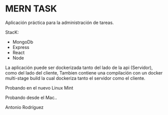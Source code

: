 # MERN TASK

Aplicación práctica para la administración de tareas.

StacK:

- MongoDb
- Express
- React
- Node

La aplicación puede ser dockerizada tanto del lado de la api (Servidor), como del lado del cliente, Tambien contiene una compilación con un docker multi-stage build la cual dockeriza tanto el servidor como el cliente.

Probando en el nuevo Linux Mint

Probando desde el Mac..

Antonio Rodríguez
